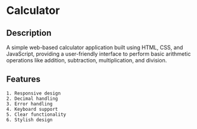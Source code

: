 # Calculator
## Description
A simple web-based calculator application built using HTML, CSS, and JavaScript, providing a user-friendly interface to perform basic arithmetic operations like addition, subtraction, multiplication, and division.
## Features
```
1. Responsive design
2. Decimal handling
3. Error handling
4. Keyboard support
5. Clear functionality
6. Stylish design
```
